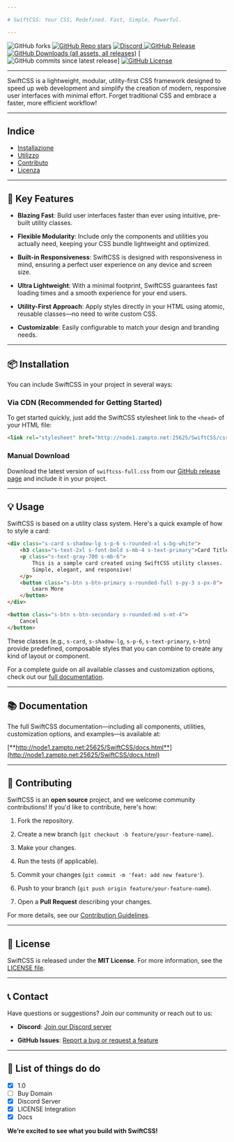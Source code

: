 ```yaml
---

# SwiftCSS: Your CSS, Redefined. Fast, Simple, Powerful.

---
```


![GitHub forks](https://img.shields.io/github/forks/SwiftCSS-library/SwiftCSS)
[![GitHub Repo stars](https://img.shields.io/github/stars/SwiftCSS-library/SwiftCSS)](https://github.com/SwiftCSS-library/SwiftCSS/stargazers)
[![Discord](https://img.shields.io/discord/1399102025509109770?style=flat\&logo=discord\&label=Discord)
](https://discord.gg/RYntYyuay7)
[![GitHub Release](https://img.shields.io/github/v/release/SwiftCSS-library/SwiftCSS)](https://github.com/SwiftCSS-library/SwiftCSS/releases)
[![GitHub Downloads (all assets, all releases)](https://img.shields.io/github/downloads/SwiftCSS-library/SwiftCSS/total)](https://github.com/SwiftCSS-library/SwiftCSS/releases)
\[![GitHub commits since latest release](https://img.shields.io/github/commits-since/SwiftCSS-library/SwiftCSS/latest)]
[![GitHub License](https://img.shields.io/github/license/SwiftCSS-library/SwiftCSS)](https://github.com/SwiftCSS-library/SwiftCSS/blob/main/LICENSE)

---

SwiftCSS is a lightweight, modular, utility-first CSS framework designed to speed up web development and simplify the creation of modern, responsive user interfaces with minimal effort. Forget traditional CSS and embrace a faster, more efficient workflow!

---

## Indice

- [Installazione](#installazione)
- [Utilizzo](#utilizzo)
- [Contributo](#contributo)
- [Licenza](#licenza)

---

## 🚀 Key Features

* **Blazing Fast**: Build user interfaces faster than ever using intuitive, pre-built utility classes.

* **Flexible Modularity**: Include only the components and utilities you actually need, keeping your CSS bundle lightweight and optimized.

* **Built-in Responsiveness**: SwiftCSS is designed with responsiveness in mind, ensuring a perfect user experience on any device and screen size.

* **Ultra Lightweight**: With a minimal footprint, SwiftCSS guarantees fast loading times and a smooth experience for your end users.

* **Utility-First Approach**: Apply styles directly in your HTML using atomic, reusable classes—no need to write custom CSS.

* **Customizable**: Easily configurable to match your design and branding needs.

---

## 📦 Installation

You can include SwiftCSS in your project in several ways:

### Via CDN (Recommended for Getting Started)

To get started quickly, just add the SwiftCSS stylesheet link to the `<head>` of your HTML file:

```html
<link rel="stylesheet" href="http://node1.zampto.net:25625/SwiftCSS/css/v1.0/swiftcss-full.css" />
```

### Manual Download

Download the latest version of `swiftcss-full.css` from our [GitHub release page](https://github.com/SwiftCSS-library/SwiftCSS) and include it in your project.

---

## 💡 Usage

SwiftCSS is based on a utility class system. Here's a quick example of how to style a card:

```html
<div class="s-card s-shadow-lg s-p-6 s-rounded-xl s-bg-white">
    <h3 class="s-text-2xl s-font-bold s-mb-4 s-text-primary">Card Title</h3>
    <p class="s-text-gray-700 s-mb-6">
        This is a sample card created using SwiftCSS utility classes.
        Simple, elegant, and responsive!
    </p>
    <button class="s-btn s-btn-primary s-rounded-full s-py-3 s-px-8">
        Learn More
    </button>
</div>

<button class="s-btn s-btn-secondary s-rounded-md s-mt-4">
    Cancel
</button>
```

These classes (e.g., `s-card`, `s-shadow-lg`, `s-p-6`, `s-text-primary`, `s-btn`) provide predefined, composable styles that you can combine to create any kind of layout or component.

For a complete guide on all available classes and customization options, check out our [full documentation](http://node1.zampto.net:25625/SwiftCSS/docs.html).

---

## 📚 Documentation

The full SwiftCSS documentation—including all components, utilities, customization options, and examples—is available at:

[**http://node1.zampto.net:25625/SwiftCSS/docs.html**](http://node1.zampto.net:25625/SwiftCSS/docs.html)

---

## 🤝 Contributing

SwiftCSS is an **open source** project, and we welcome community contributions! If you'd like to contribute, here's how:

1. Fork the repository.

2. Create a new branch (`git checkout -b feature/your-feature-name`).

3. Make your changes.

4. Run the tests (if applicable).

5. Commit your changes (`git commit -m 'feat: add new feature'`).

6. Push to your branch (`git push origin feature/your-feature-name`).

7. Open a **Pull Request** describing your changes.

For more details, see our [Contribution Guidelines](https://github.com/SwiftCSS-library/SwiftCSS/tree/main).

---

## 📄 License

SwiftCSS is released under the **MIT License**. For more information, see the [LICENSE file](https://github.com/SwiftCSS-library/SwiftCSS/blob/main/LICENSE).

---

## 📞 Contact

Have questions or suggestions? Join our community or reach out to us:

* **Discord**: [Join our Discord server](https://discord.gg/RYntYyuay7)

* **GitHub Issues**: [Report a bug or request a feature](https://github.com/SwiftCSS-library/SwiftCSS/issues)

---

## 📑 List of things do do

- [x] 1.0
- [ ] Buy Domain
- [x] Discord Server
- [x] LICENSE Integration
- [x] Docs

**We’re excited to see what you build with SwiftCSS!**
